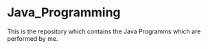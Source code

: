 # Java_Programming
This is the repository which contains the Java Programms which are performed by me.
